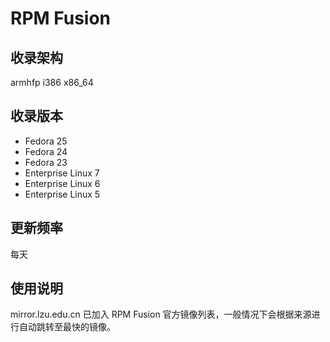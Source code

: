# RPM Fusion

## 收录架构

armhfp i386 x86_64



## 收录版本

- Fedora 25
- Fedora 24
- Fedora 23
- Enterprise Linux 7
- Enterprise Linux 6
- Enterprise Linux 5



## 更新频率

每天



## 使用说明

mirror.lzu.edu.cn 已加入 RPM Fusion 官方镜像列表，一般情况下会根据来源进行自动跳转至最快的镜像。